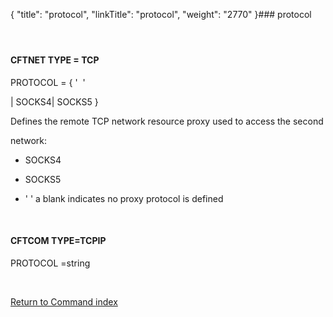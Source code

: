 {
    "title": "protocol",
    "linkTitle": "protocol",
    "weight": "2770"
}### <span id="protocol"></span>protocol

####  

#### CFTNET TYPE = TCP

PROTOCOL = { '  '
| SOCKS4| SOCKS5 }

Defines the remote TCP network resource proxy used to access the second
network:

-   SOCKS4
-   SOCKS5
-   ' ' a blank indicates no proxy protocol is defined

 

#### CFTCOM TYPE=TCPIP

PROTOCOL =string

 

[Return to Command index](../../)
